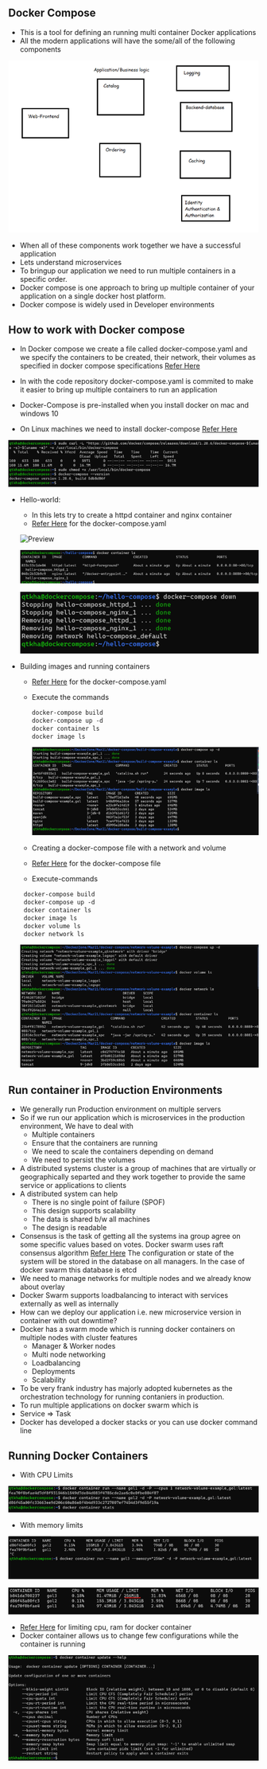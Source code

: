 ## Docker Compose
* This is a tool for defining an running multi container Docker applications
* All the modern applications will have the some/all of the following components

![Preview](./Images/docker168.png)

* When all of these components work together we have a successful application
* Lets understand microservices
* To bringup our application we need to run multiple containers in a specific order.
* Docker compose is one approach to bring up multiple container of your application on a single docker host platform.
* Docker compose is widely used in Developer environments

## How to work with Docker compose

* In Docker compose we create a file called docker-compose.yaml and we specify the containers to be created, their network, their volumes as specified in docker compose specifications [Refer Here](https://docs.docker.com/compose/compose-file/)
* In with the code repository docker-compose.yaml is commited to make it easier to bring up multiple containers to run an application

* Docker-Compose is pre-installed when you install docker on mac and windows 10

* On Linux machines we need to install docker-compose [Refer Here](https://docs.docker.com/compose/install/)

![Preview](./Images/docker170.png)

* Hello-world:
    * In this lets try to create a httpd container and nginx container
    * [Refer Here](https://raw.githubusercontent.com/DevopsEasy/DockerClass/main/compose/hello-compose/docker-compose.yml) for the docker-compose.yaml

    ![Preview](.Images//docker171.png)

    ![Preview](./Images/docker172.png)

    ![Preview](./Images/docker173.png)


* Building images and running containers
   * [Refer Here](https://github.com/DevopsEasy/DockerClass/blob/main/compose/build-compose/gol/Dockerfile) for the docker-compose.yaml
   * Execute the commands
     ```
     docker-compose build
     docker-compose up -d
     docker container ls
     docker image ls
     ```
     ![Preview](./Images/docker174.png)

    * Creating a docker-compose file with a network and volume
    * [Refer Here](https://github.com/DevopsEasy/DockerClass/blob/main/compose/network-compose/docker-compose.yml) for the docker-compose file
    * Execute-commands

    ```
     docker-compose build
     docker-compose up -d
     docker container ls
     docker image ls
     docker volume ls
     docker network ls
    ```
    ![Preview](./Images/docker175.png)

## Run container in Production Environments
* We generally run Production environment on multiple servers
* So if we run our application which is microservices in the production environment, We have to deal with
     * Multiple containers
     * Ensure that the containers are running
     * We need to scale the containers depending on demand
     * We need to persist the volumes
* A distributed systems cluster is a group of machines that are virtually or geographically separted and they work together to provide the same service or applications to clients
* A distributed system can help
    * There is no single point of failure (SPOF)
    * This design supports scalability
    * The data is shared b/w all machines
    * The design is readable
* Consensus is the task of getting all the systems ina group agree on some specific values based on votes. Docker swarm uses raft consensus algorithm [Refer Here](https://raft.github.io/)
The configuration or state of the system will be stored in the database on all managers. In the case of docker swarm this database is etcd
* We need to manage networks for multiple nodes and we already know about overlay
* Docker Swarm supports loadbalancing to interact with services externally as well as internally
* How can we deploy our application i.e. new microservice version in container with out downtime?
* Docker has a swarm mode which is running docker containers on multiple nodes with cluster features
   * Manager & Worker nodes
   * Multi node networking
   * Loadbalancing
   * Deployments
   * Scalability
* To be very frank industry has majorly adopted kubernetes as the orchestration technology for running contaniers in production.
* To run multiple applications on docker swarm which is
* Service => Task
* Docker has developed a docker stacks or you can use docker command line

## Running Docker Containers
* With CPU Limits

![Preview](./Images/docker176.png)

* With memory limits

![Preview](./Images/docker177.png)

![Preview](./Images/docker178.png)

* [Refer Here](https://docs.docker.com/config/containers/resource_constraints/) for limiting cpu, ram for docker container
* Docker container allows us to change few configurations while the container is running

![Preview](./Images/docker179.png)
